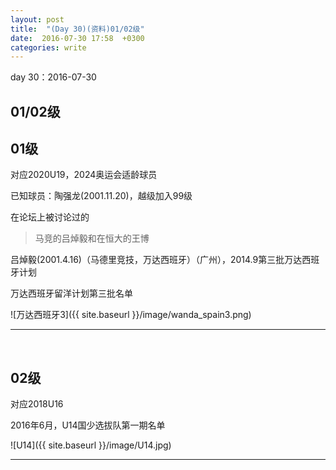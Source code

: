 ```yaml
---
layout: post
title:  "(Day 30)(资料)01/02级"
date:  2016-07-30 17:58  +0300
categories: write
---
```


day 30：2016-07-30

01/02级
-



01级
-

对应2020U19，2024奥运会适龄球员

已知球员：陶强龙(2001.11.20)，越级加入99级

在论坛上被讨论过的

>马竞的吕焯毅和在恒大的王博

吕焯毅(2001.4.16)（马德里竞技，万达西班牙）（广州），2014.9第三批万达西班牙计划

万达西班牙留洋计划第三批名单

![万达西班牙3]({{ site.baseurl }}/image/wanda_spain3.png)


***
<br>

02级
-

对应2018U16

2016年6月，U14国少选拔队第一期名单

![U14]({{ site.baseurl }}/image/U14.jpg)

***
<br>




<!--end-->
